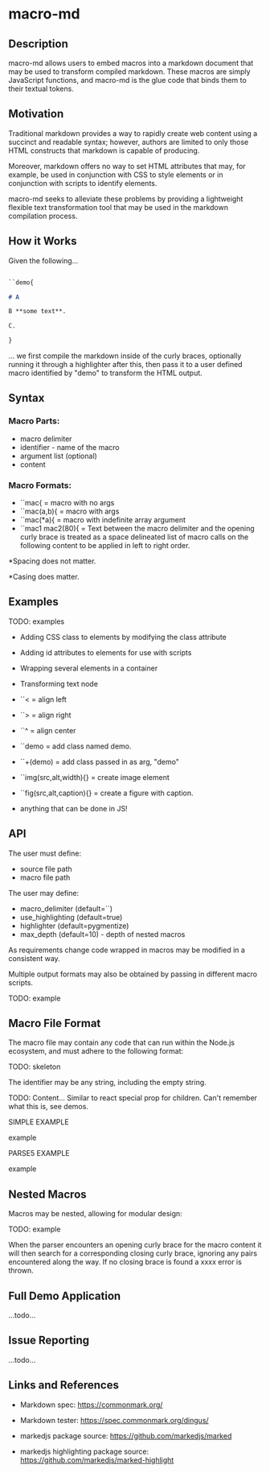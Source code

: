 # macro-md


## Description

macro-md allows users to embed macros into a markdown document that may be used to transform compiled markdown. These macros are simply JavaScript functions, and macro-md is the glue code that binds them to their textual tokens.


## Motivation 

Traditional markdown provides a way to rapidly create web content using a succinct and readable syntax; however, authors are limited to only those HTML constructs that markdown is capable of producing.

Moreover, markdown offers no way to set HTML attributes that may, for example, be used in conjunction with CSS to style elements or in conjunction with scripts to identify elements. 

macro-md seeks to alleviate these problems by providing a lightweight flexible text transformation tool that may be used in the markdown compilation process. 


## How it Works

Given the following...

```markdown

``demo{

# A

B **some text**.

C.

}

```
 
... we first compile the markdown inside of the curly braces, optionally running it through a highlighter after this, then pass it to a user defined macro identified by "demo" to transform the HTML output.


## Syntax

### Macro Parts: 

- macro delimiter
- identifier - name of the macro
- argument list (optional)
- content
  
### Macro Formats: 

  - ``mac{ = macro with no args
  - ``mac(a,b){ = macro with args
  - ``mac(*a){ = macro with indefinite array argument
  - ``mac1 mac2(80){ = Text between the macro delimiter and the opening curly brace is treated as a space delineated list of macro calls on the following content to be applied in left to right order.

\*Spacing does not matter.

\*Casing does matter.


## Examples 

TODO: examples

- Adding CSS class to elements by modifying the class attribute
- Adding id attributes to elements for use with scripts
- Wrapping several elements in a container
- Transforming text node

- ``< = align left
- ``> = align right
- ``^ = align center 
- ``demo = add class named demo.
- ``+(demo) = add class passed in as arg, "demo"
- ``img(src,alt,width){} = create image element
- ``fig(src,alt,caption){} = create a figure with caption.
- anything that can be done in JS!

## API

The user must define: 

- source file path
- macro file path

The user may define:

- macro_delimiter (default=``)
- use_highlighting (default=true)
- highlighter (default=pygmentize)
- max_depth (default=10) - depth of nested macros

As requirements change code wrapped in macros may be modified in a consistent way. 

Multiple output formats may also be obtained by passing in different macro scripts.

TODO: example


## Macro File Format

The macro file may contain any code that can run within the Node.js ecosystem, and must adhere to the following format:

TODO: skeleton 

The identifier may be any string, including the empty string. 

TODO: Content... Similar to react special prop for children. Can't remember what this is, see demos.

  SIMPLE EXAMPLE

  example 

  PARSE5 EXAMPLE 

  example 


## Nested Macros

Macros may be nested, allowing for modular design:

TODO: example

When the parser encounters an opening curly brace for the macro content it will then search for a corresponding closing curly brace, ignoring any pairs encountered along the way. If no closing brace is found a xxxx error is thrown.


## Full Demo Application

...todo...


## Issue Reporting

...todo...


## Links and References 

- Markdown spec: https://commonmark.org/

- Markdown tester: https://spec.commonmark.org/dingus/

- markedjs package source: https://github.com/markedjs/marked

- markedjs highlighting package source: https://github.com/markedjs/marked-highlight

